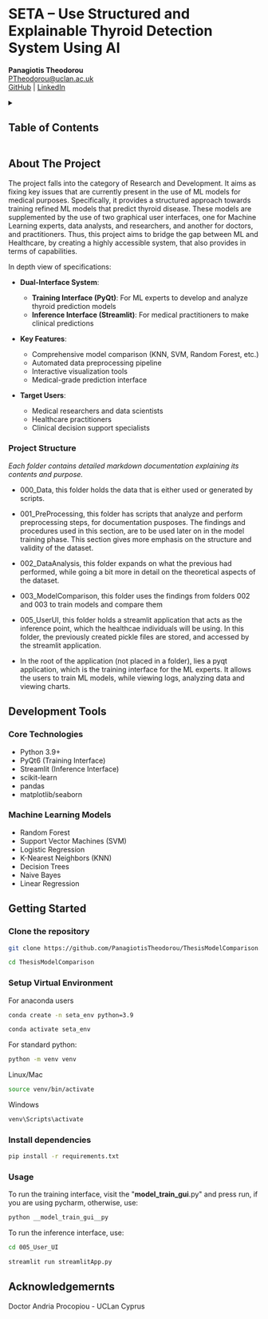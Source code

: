 # SETA – Use Structured and Explainable Thyroid Detection System Using AI

**Panagiotis Theodorou**  
[PTheodorou@uclan.ac.uk](mailto:PTheodorou@uclan.ac.uk)  
[GitHub](https://github.com/PanagiotisTheodorou) | [LinkedIn](https://www.linkedin.com/in/panagiotis-theodorou-a16519303/)

<!-- TABLE OF CONTENTS -->
<details>
  <summary><h2>Table of Contents</h2></summary>
  <ol>
    <li>
      <a href="#about-the-project">About The Project</a>
      <ul>
        <li><a href="#structure">Project Structure</a></li>
      </ul>
    </li>
    <li>
      <a href="#development-tools">Development Tools</a>
    </li>
    <li>
      <a href="#getting-started">Getting Started</a>
      <ul>
        <li><a href="#prerequisites">Prerequisites</a></li>
        <li><a href="#installation">Installation</a></li>
      </ul>
    </li>
    <li><a href="#usage">Usage</a></li>
    <li><a href="#contact">Contact</a></li>
    <li><a href="#acknowledgments">Acknowledgments</a></li>
  </ol>
</details>

## About The Project

The project falls into the category of Research and Development. It aims as fixing key issues that are currently present in the use of ML models for medical purposes. Specifically, it provides a structured approach towards training refined ML models that predict thyroid disease. These models are supplemented by the use of two graphical user interfaces, one for Machine Learning experts, data analysts, and researchers, and another for doctors, and practitioners. Thus, this project aims to bridge the gap between ML and Healthcare, by creating a highly accessible system, that also provides in terms of capabilities.

In depth view of specifications: 

- **Dual-Interface System**:
  - **Training Interface (PyQt)**: For ML experts to develop and analyze thyroid prediction models
  - **Inference Interface (Streamlit)**: For medical practitioners to make clinical predictions

- **Key Features**:
  - Comprehensive model comparison (KNN, SVM, Random Forest, etc.)
  - Automated data preprocessing pipeline
  - Interactive visualization tools
  - Medical-grade prediction interface

- **Target Users**:
  - Medical researchers and data scientists
  - Healthcare practitioners
  - Clinical decision support specialists

### Project Structure

*Each folder contains detailed markdown documentation explaining its contents and purpose.*

- 000_Data, this folder holds the data that is either used or generated by scripts.

- 001_PreProcessing, this folder has scripts that analyze and perform preprocessing steps, for documentation pusposes. The findings and procedures used in this section, are to be used later on in the model training phase. This section gives more emphasis on the structure and validity of the dataset.

- 002_DataAnalysis, this folder expands on what the previous had performed, while going a bit more in detail on the theoretical aspects of the dataset.

- 003_ModelComparison, this folder uses the findings from folders 002 and 003 to train models and compare them

- 005_UserUI, this folder holds a streamlit application that acts as the inference point, which the healthcae individuals will be using. In this folder, the previously created pickle files are stored, and accessed by the streamlit application.

- In the root of the application (not placed in a folder), lies a pyqt application, which is the training interface for the ML experts. It allows the users to train ML models, while viewing logs, analyzing data and viewing charts.

## Development Tools

### Core Technologies
- Python 3.9+
- PyQt6 (Training Interface)
- Streamlit (Inference Interface)
- scikit-learn
- pandas
- matplotlib/seaborn

### Machine Learning Models
- Random Forest
- Support Vector Machines (SVM)
- Logistic Regression
- K-Nearest Neighbors (KNN)
- Decision Trees
- Naive Bayes
- Linear Regression


## Getting Started

### Clone the repository
```bash
git clone https://github.com/PanagiotisTheodorou/ThesisModelComparison.git
```
```bash
cd ThesisModelComparison
```

### Setup Virtual Environment 

For anaconda users
```bash
conda create -n seta_env python=3.9
```
```bash
conda activate seta_env
```

For standard python:
```bash
python -m venv venv
```
Linux/Mac
```bash
source venv/bin/activate
```
Windows
```bash
venv\Scripts\activate
```

### Install dependencies

```bash
pip install -r requirements.txt
```

### Usage

To run the training interface, visit the "__model_train_gui__.py" and press run, if you are using pycharm,
otherwise, use:
```bash
python __model_train_gui__py
```

To run the inference interface, use:
```bash
cd 005_User_UI
```
```bash
streamlit run streamlitApp.py
```

## Acknowledgemernts

Doctor Andria Procopiou - UCLan Cyprus